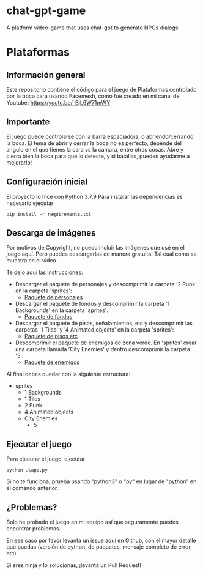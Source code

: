 # chat-gpt-game
A platform video-game that uses chat-gpt to generate NPCs dialogs

# Plataformas

## Información general
Este repositorio contiene el código para el juego de Plataformas controlado por la boca cara usando Facemesh, como fue creado en mi canal de Youtube:
https://youtu.be/_BjL6W71mWY

## Importante
El juego puede controlarse con la barra espaciadora, o abriendo/cerrando la boca.
El tema de abrir y cerrar la boca no es perfecto, depende del angulo en el que tienes la cara vs la camara, entre otras cosas. Abre y cierra bien la boca para que lo detecte, y si batallas, puedes ayudarme a mejorarlo!

## Configuración inicial
El proyecto lo hice con Python 3.7.9
Para instalar las dependencias es necesario ejecutar
```
pip install -r requirements.txt
```

## Descarga de imágenes
Por motivos de Copyright, no puedo incluir las imágenes que usé en el juego aquí.
Pero puedes descargarlas de manera gratuita! Tal cual como se muestra en el video.

Te dejo aquí las instrucciones:

- Descargar el paquete de personajes y descomprimir la carpeta '2 Punk' en la carpeta 'sprites':
	- [Paquete de personajes](https://bit.ly/3vxIk3W)
 - Descargar el paquete de fondos y descomprimir la carpeta '1 Backgrounds' en la carpeta 'sprites':
	- [Paquete de fondos](https://bit.ly/3i9X0mS)
 - Descargar el paquete de pisos, señalamientos, etc y descomprimir las carpetas '1 Tiles' y '4 Animated objects' en la carpeta 'sprites':
	- [Paquete de pisos etc](https://bit.ly/3GdSn2W)
 - Descomprimir el paquete de enemigos de zona verde. En 'sprites' crear una carpeta llamada 'City Enemies' y dentro descomprimir la carpeta '5':
	- [Paquete de enemigos](https://bit.ly/3WXAZGt)

 Al final debes quedar con la siguiente estructura:

 - sprites
	- 1 Backgrounds
	- 1 Tiles
	- 2 Punk
	- 4 Animated objects
	- City Enemies
		- 5

## Ejecutar el juego

Para ejecutar el juego, ejecutar

```
python .\app.py
```
Si no te funciona, prueba usando "python3" o "py" en lugar de "python" en el comando anterior.
## ¿Problemas?

Solo he probado el juego en mi equipo así que seguramente puedes encontrar problemas.

En ese caso por favor levanta un issue aquí en Github, con el mayor detalle que puedas (versión de python, de paquetes, mensaje completo de error, etc).

Si eres ninja y lo solucionas, ¡levanta un Pull Request!
